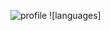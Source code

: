 ![profile] ![languages]

[profile]: https://github-readme-stats.vercel.app/api?username=SrGaabriel&theme=dracula
